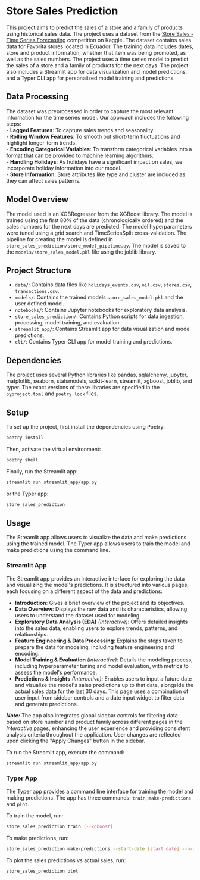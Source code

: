 # Store Sales Prediction

This project aims to predict the sales of a store and a family of products using historical sales data. The project uses a dataset from the [Store Sales - Time Series Forecasting](https://www.kaggle.com/competitions/store-sales-time-series-forecasting/overview) competition on Kaggle. The dataset contains sales data for Favorita stores located in Ecuador. The training data includes dates, store and product information, whether that item was being promoted, as well as the sales numbers. The project uses a time series model to predict the sales of a store and a family of products for the next days. The project also includes a Streamlit app for data visualization and model predictions, and a Typer CLI app for personalized model training and predictions.

## Data Processing
The dataset was preprocessed in order to capture the most relevant information for the time series model. 
Our approach includes the following steps:  
    - **Lagged Features**: To capture sales trends and seasonality.  
    - **Rolling Window Features**: To smooth out short-term fluctuations and highlight longer-term trends.  
    - **Encoding Categorical Variables**: To transform categorical variables into a format that can be provided to machine learning algorithms.  
    - **Handling Holidays**: As holidays have a significant impact on sales, we incorporate holiday information into our model.  
    - **Store Information**: Store attributes like type and cluster are included as they can affect sales patterns.  

## Model Overview

The model used is an XGBRegressor from the XGBoost library. The model is trained using the first 80% of the data (chronologically ordered) and the sales numbers for the next days are predicted. The model hyperparameters were tuned using a grid search and TimeSeriesSplit cross-validation. The pipeline for creating the model is defined in `store_sales_prediction/store_model_pipeline.py`. The model is saved to the `models/store_sales_model.pkl` file using the joblib library.

## Project Structure

- `data/`: Contains data files like `holidays_events.csv`, `oil.csv`, `stores.csv`, `transactions.csv`.
- `models/`: Contains the trained models `store_sales_model.pkl` and the user defined model.
- `notebooks/`: Contains Jupyter notebooks for exploratory data analysis.
- `store_sales_prediction/`: Contains Python scripts for data ingestion, processing, model training, and evaluation.
- `streamlit_app/`: Contains Streamlit app for data visualization and model predictions.
- `cli/`: Contains Typer CLI app for model training and predictions.

## Dependencies

The project uses several Python libraries like pandas, sqlalchemy, jupyter, matplotlib, seaborn, statsmodels, scikit-learn, streamlit, xgboost, joblib, and typer. The exact versions of these libraries are specified in the `pyproject.toml` and `poetry.lock` files.

## Setup

To set up the project, first install the dependencies using Poetry:

```sh
poetry install
```
    
Then, activate the virtual environment:

```sh
poetry shell
```

Finally, run the Streamlit app:

```sh
streamlit run streamlit_app/app.py
```

or the Typer app:

```sh
store_sales_prediction
```

## Usage

The Streamlit app allows users to visualize the data and make predictions using the trained model. The Typer app allows users to train the model and make predictions using the command line.

### Streamlit App

The Streamlit app provides an interactive interface for exploring the data and visualizing the model's predictions. It is structured into various pages, each focusing on a different aspect of the data and predictions:

- **Introduction**: Gives a brief overview of the project and its objectives.
- **Data Overview**: Displays the raw data and its characteristics, allowing users to understand the dataset used for modeling.
- **Exploratory Data Analysis (EDA)** *(Interactive)*: Offers detailed insights into the sales data, enabling users to explore trends, patterns, and relationships.
- **Feature Engineering & Data Processing**: Explains the steps taken to prepare the data for modeling, including feature engineering and encoding.
- **Model Training & Evaluation** *(Interactive)*: Details the modeling process, including hyperparameter tuning and model evaluation, with metrics to assess the model's performance.
- **Predictions & Insights** *(Interactive)*: Enables users to input a future date and visualize the model's sales predictions up to that date, alongside the actual sales data for the last 30 days. This page uses a combination of user input from sidebar controls and a date input widget to filter data and generate predictions.

***Note:*** The app also integrates global sidebar controls for filtering data based on store number and product family across different pages in the *Interactive* pages, enhancing the user experience and providing consistent analysis criteria throughout the application. User changes are reflected upon clicking the "Apply Changes" button in the sidebar.

To run the Streamlit app, execute the command:

```sh
streamlit run streamlit_app/app.py
```
### Typer App

The Typer app provides a command line interface for training the model and making predictions. The app has three commands: `train`, `make-predictions` and `plot`.

To train the model, run:

```sh
store_sales_prediction train [--xgboost]
```

To make predictions, run:

```sh
store_sales_prediction make-predictions --start-date [start_date] --n-days [n_days]
```

To plot the sales predictions vs actual sales, run:

```sh
store_sales_prediction plot
```


